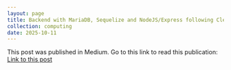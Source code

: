 ```yaml
---
layout: page
title: Backend with MariaDB, Sequelize and NodeJS/Express following Clean Architecture principles
collection: computing
date: 2025-10-11
---
```

This post was published in Medium. Go to this link to read this publication: [Link to this post](https://medium.com/@marcos.fernandezmartin/backend-with-mariadb-sequelize-and-nodejs-express-following-the-clean-architecture-principles-5e6fa9898c6b)
